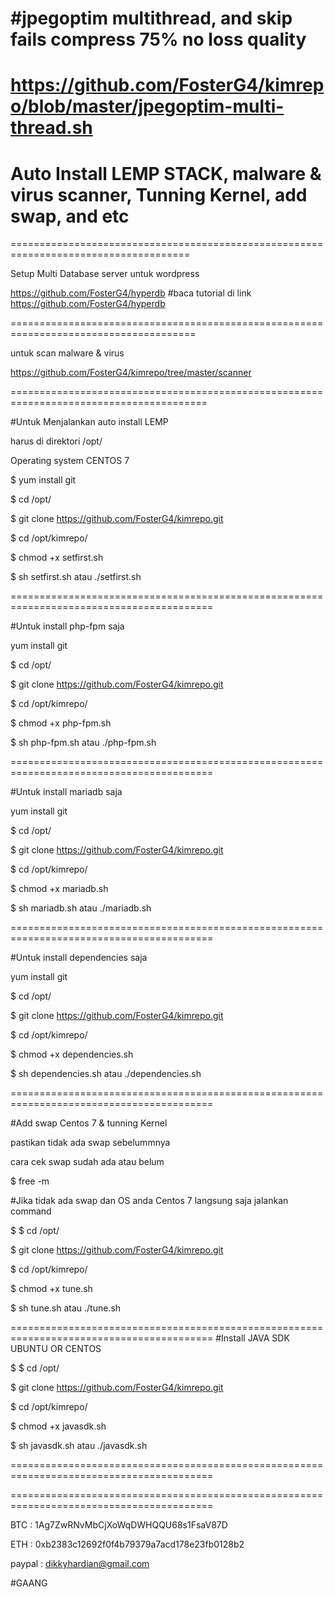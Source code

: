 #jpegoptim multithread, and skip fails compress 75% no loss quality
=====================================================================================
https://github.com/FosterG4/kimrepo/blob/master/jpegoptim-multi-thread.sh
=====================================================================================



# Auto Install LEMP STACK, malware & virus scanner, Tunning Kernel, add swap, and etc

=====================================================================================

Setup Multi Database server untuk wordpress

https://github.com/FosterG4/hyperdb
#baca tutorial di link  https://github.com/FosterG4/hyperdb


======================================================================================

untuk scan malware & virus

https://github.com/FosterG4/kimrepo/tree/master/scanner



========================================================================================

#Untuk Menjalankan auto install LEMP

harus di direktori /opt/

Operating system CENTOS 7


$ yum install git

$ cd /opt/

$ git clone https://github.com/FosterG4/kimrepo.git

$ cd /opt/kimrepo/

$ chmod +x setfirst.sh

$ sh setfirst.sh atau ./setfirst.sh

=========================================================================================

#Untuk install php-fpm saja

 yum install git

$ cd /opt/

$ git clone https://github.com/FosterG4/kimrepo.git

$ cd /opt/kimrepo/

$ chmod +x php-fpm.sh

$ sh php-fpm.sh atau ./php-fpm.sh

=========================================================================================

#Untuk install mariadb saja

 yum install git

$ cd /opt/

$ git clone https://github.com/FosterG4/kimrepo.git

$ cd /opt/kimrepo/

$ chmod +x mariadb.sh

$ sh mariadb.sh atau ./mariadb.sh

=========================================================================================

#Untuk install dependencies saja

 yum install git

$ cd /opt/

$ git clone https://github.com/FosterG4/kimrepo.git

$ cd /opt/kimrepo/

$ chmod +x dependencies.sh

$ sh dependencies.sh atau ./dependencies.sh

=========================================================================================


#Add swap Centos 7 & tunning Kernel

pastikan tidak ada swap sebelummnya

cara cek swap sudah ada atau belum

$ free -m

#Jika tidak ada swap dan OS anda Centos 7 langsung saja jalankan command

$ $ cd /opt/

$ git clone https://github.com/FosterG4/kimrepo.git

$ cd /opt/kimrepo/

$ chmod +x tune.sh

$ sh tune.sh atau ./tune.sh



=========================================================================================
#Install JAVA SDK UBUNTU OR CENTOS

$ $ cd /opt/

$ git clone https://github.com/FosterG4/kimrepo.git

$ cd /opt/kimrepo/

$ chmod +x javasdk.sh

$ sh javasdk.sh atau ./javasdk.sh

=========================================================================================

=========================================================================================







BTC : 1Ag7ZwRNvMbCjXoWqDWHQQU68s1FsaV87D

ETH : 0xb2383c12692f0f4b79379a7acd178e23fb0128b2

paypal : dikkyhardian@gmail.com




#GAANG
